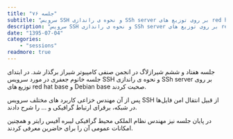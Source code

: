 ```yaml
---
title: "جلسه ۷۶"
subtitle: "سرویس SSH و نحوه ی راندازی SSh server بر روی توزیع های red hat base و Debian base"
description: "سرویس SSH و نحوه ی راندازی SSh server بر روی توزیع های red hat base و Debian base"
date: "1395-07-04"
categories:
    - "sessions"
readmore: true
---
```

جلسه هفتاد و ششم شیرازلاگ در انجمن صنفی کامپیوتر شیراز برگذار شد. در ابتدای جلسه خانوم جعفری در مورد سرویس SSH و نحوه ی راندازی SSh server بر روی توزیع های red hat base و Debian base صحبت کردند.

پس از آن مهندس خزاعی کاربرد های مختلف سرویس SSH از قبیل انتقال امن فایل‌ها در شبکه، برقرای ارتباط گرافیکی و … را شرح دادند.

در پایان جلسه نیز مهندس نظام الملکی محیط گرافیکی لیبره آفیس رایتر و همچنین امکانات عمومی آن را برای حاضرین معرفی کردند.

